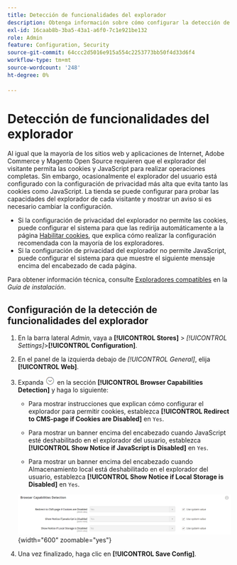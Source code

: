 ```yaml
---
title: Detección de funcionalidades del explorador
description: Obtenga información sobre cómo configurar la detección de funcionalidades del explorador y mostrar un aviso si es necesario cambiar la configuración del explorador del cliente.
exl-id: 16caab8b-3ba5-43a1-a6f0-7c1e921be132
role: Admin
feature: Configuration, Security
source-git-commit: 64ccc2d5016e915a554c2253773bb50f4d33d6f4
workflow-type: tm+mt
source-wordcount: '248'
ht-degree: 0%

---
```


# Detección de funcionalidades del explorador

Al igual que la mayoría de los sitios web y aplicaciones de Internet, Adobe Commerce y Magento Open Source requieren que el explorador del visitante permita las cookies y JavaScript para realizar operaciones completas. Sin embargo, ocasionalmente el explorador del usuario está configurado con la configuración de privacidad más alta que evita tanto las cookies como JavaScript. La tienda se puede configurar para probar las capacidades del explorador de cada visitante y mostrar un aviso si es necesario cambiar la configuración.

- Si la configuración de privacidad del explorador no permite las cookies, puede configurar el sistema para que las redirija automáticamente a la página [Habilitar cookies](../content-design/pages.md#enable-cookies), que explica cómo realizar la configuración recomendada con la mayoría de los exploradores.
- Si la configuración de privacidad del explorador no permite JavaScript, puede configurar el sistema para que muestre el siguiente mensaje encima del encabezado de cada página.

Para obtener información técnica, consulte [Exploradores compatibles](https://experienceleague.adobe.com/docs/commerce-operations/installation-guide/system-requirements.html?lang=es#supported-browsers) en la _Guía de instalación_.

## Configuración de la detección de funcionalidades del explorador

1. En la barra lateral _Admin_, vaya a **[!UICONTROL Stores]** > _[!UICONTROL Settings]_>**[!UICONTROL Configuration]**.

1. En el panel de la izquierda debajo de _[!UICONTROL General]_, elija **[!UICONTROL Web]**.

1. Expanda ![Selector de expansión](../assets/icon-display-expand.png) en la sección **[!UICONTROL Browser Capabilities Detection]** y haga lo siguiente:

   - Para mostrar instrucciones que explican cómo configurar el explorador para permitir cookies, establezca **[!UICONTROL Redirect to CMS-page if Cookies are Disabled]** en `Yes`.

   - Para mostrar un banner encima del encabezado cuando JavaScript esté deshabilitado en el explorador del usuario, establezca **[!UICONTROL Show Notice if JavaScript is Disabled]** en `Yes`.

   - Para mostrar un banner encima del encabezado cuando Almacenamiento local está deshabilitado en el explorador del usuario, establezca **[!UICONTROL Show Notice if Local Storage is Disabled]** en `Yes`.

   ![Configuración general: detección de capacidades del explorador web](../configuration-reference/general/assets/web-browser-capabilities-detection.png){width="600" zoomable="yes"}

1. Una vez finalizado, haga clic en **[!UICONTROL Save Config]**.
